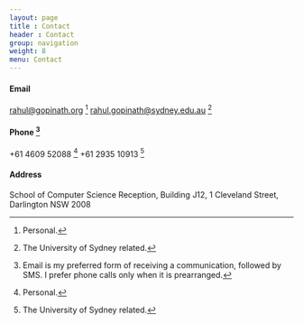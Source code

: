 ```yaml
---
layout: page
title : Contact
header : Contact
group: navigation
weight: 8
menu: Contact
---
```


#### Email
rahul@gopinath.org [^personal]
rahul.gopinath@sydney.edu.au [^unisydney]  

#### Phone [^note]

+61 4609 52088 [^personal]
+61 2935 10913 [^unisydney]

<!--+49 (159) 013-63611 [^personal]  
+49 (681) 302-70989 [^cispa]  -->

#### Address
<!--CISPA Helmholtz Center for Information Security  
Stuhlsatzenhaus 5, Saarland Informatics Campus  
66123 Saarbrücken, Germany  
<p/>  -->

School of Computer Science Reception, Building J12,
1 Cleveland Street,
Darlington NSW 2008

[^note]: Email is my preferred form of receiving a communication, followed by SMS. I prefer phone calls only when it is prearranged.
[^personal]: Personal.
[^unisydney]: The University of Sydney related.
